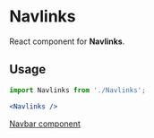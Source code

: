 # Navlinks

React component for **Navlinks**.

## Usage

```jsx
import Navlinks from './Navlinks';

<Navlinks />
```

[Navbar component](https://docs.google.com/document/d/1m5Fe0mXKPj7rthNHL-bnWhA9xCENPG8D5ZDfaFKEA8o/edit?usp=sharing)

